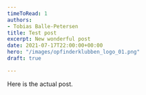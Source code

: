 ```yaml
---
timeToRead: 1
authors:
- Tobias Balle-Petersen
title: Test post
excerpt: New wonderful post
date: 2021-07-17T22:00:00+00:00
hero: "/images/opfinderklubben_logo_01.png"
draft: true

---
```

Here is the actual post.
